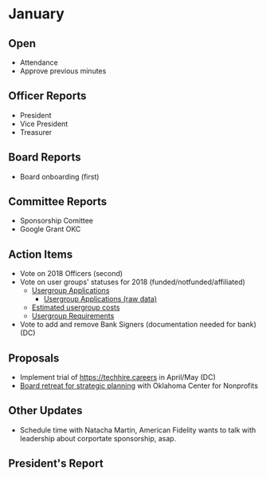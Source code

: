 # January

## Open
* Attendance
* Approve previous minutes

## Officer Reports
* President
* Vice President
* Treasurer

## Board Reports
- Board onboarding (first)
## Committee Reports
- Sponsorship Comittee
- Google Grant OKC
## Action Items
- Vote on 2018 Officers (second)
- Vote on user groups' statuses for 2018 (funded/notfunded/affiliated)
  - [Usergroup Applications](https://techlahoma.github.io/ug-application-view/index.html)
    - [Usergroup Applications (raw data)](https://drive.google.com/drive/folders/1XcFbERzCPooXG2pds1oudIkOGaT9l-kJ?usp=sharing)
  - [Estimated usergroup costs](https://docs.google.com/spreadsheets/d/10ZW7bfrScUZ5ySXaujKUQswQMO0zF0ub0b03vA3QL9w/edit?usp=sharing)
  - [Usergroup Requirements](https://docs.google.com/document/d/1iBe3xdtfa6YdHQEJevtFv8chIlybSucCSqhHvXI5oIw/edit?usp=sharing)
- Vote to add and remove Bank Signers (documentation needed for bank) (DC)

## Proposals
- Implement trial of https://techhire.careers in April/May (DC)
- [Board retreat for strategic planning](https://docs.google.com/document/d/1SmGH7bqBPcwpEz3zCQ-Lwg7bOhPA8i0iWtp1O-to0vE/edit?usp=sharing) with Oklahoma Center for Nonprofits

## Other Updates
- Schedule time with Natacha Martin, American Fidelity wants to talk with leadership about corportate sponsorship, asap.
## President's Report 
